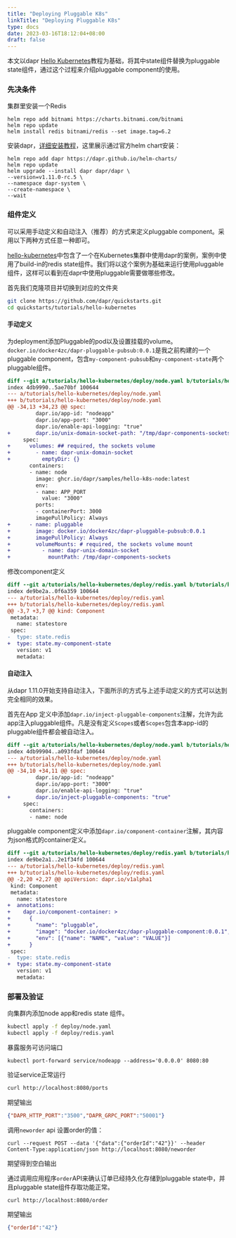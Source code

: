 ```yaml
---
title: "Deploying Pluggable K8s"
linkTitle: "Deploying Pluggable K8s"
type: docs
date: 2023-03-16T18:12:04+08:00
draft: false
---
```


本文以dapr [Hello Kubernetes](https://github.com/dapr/quickstarts/tree/master/tutorials/hello-kubernetes)教程为基础，将其中state组件替换为pluggable state组件，通过这个过程来介绍pluggable component的使用。

### 先决条件

集群里安装一个Redis

```
helm repo add bitnami https://charts.bitnami.com/bitnami
helm repo update
helm install redis bitnami/redis --set image.tag=6.2
```

安装dapr，[详细安装教程](https://docs.dapr.io/operations/hosting/kubernetes/kubernetes-deploy/)，这里展示通过官方helm chart安装：

```shell
helm repo add dapr https://dapr.github.io/helm-charts/
helm repo update
helm upgrade --install dapr dapr/dapr \
--version=v1.11.0-rc.5 \
--namespace dapr-system \
--create-namespace \
--wait
```

### 组件定义

可以采用手动定义和自动注入（推荐）的方式来定义pluggable component。采用以下两种方式任意一种即可。

[hello-kubernetes](https://github.com/dapr/quickstarts/tree/master/tutorials/hello-kubernetes)中包含了一个在Kubernetes集群中使用dapr的案例，案例中使用了build-in的redis state组件。我们将以这个案例为基础来运行使用pluggable组件，这样可以看到在dapr中使用pluggable需要做哪些修改。

首先我们克隆项目并切换到对应的文件夹

```sh
git clone https://github.com/dapr/quickstarts.git
cd quickstarts/tutorials/hello-kubernetes
```

#### 手动定义

为deployment添加Pluggable的pod以及设置挂载的volume。`docker.io/docker4zc/dapr-pluggable-pubsub:0.0.1`是我之前构建的一个pluggable component，包含`my-component-pubsub`和`my-component-state`两个pluggable组件。

```diff
diff --git a/tutorials/hello-kubernetes/deploy/node.yaml b/tutorials/hello-kubernetes/deploy/node.yaml
index 4db9990..5ae70bf 100644
--- a/tutorials/hello-kubernetes/deploy/node.yaml
+++ b/tutorials/hello-kubernetes/deploy/node.yaml
@@ -34,13 +34,23 @@ spec:
         dapr.io/app-id: "nodeapp"
         dapr.io/app-port: "3000"
         dapr.io/enable-api-logging: "true"
+        dapr.io/unix-domain-socket-path: "/tmp/dapr-components-sockets"
     spec:
+      volumes: ## required, the sockets volume
+        - name: dapr-unix-domain-socket
+          emptyDir: {}
       containers:
       - name: node
         image: ghcr.io/dapr/samples/hello-k8s-node:latest
         env:
         - name: APP_PORT
           value: "3000"
         ports:
         - containerPort: 3000
         imagePullPolicy: Always
+      - name: pluggable
+        image: docker.io/docker4zc/dapr-pluggable-pubsub:0.0.1
+        imagePullPolicy: Always
+        volumeMounts: # required, the sockets volume mount
+          - name: dapr-unix-domain-socket
+            mountPath: /tmp/dapr-components-sockets
```

修改component定义

```diff
diff --git a/tutorials/hello-kubernetes/deploy/redis.yaml b/tutorials/hello-kubernetes/deploy/redis.yaml
index de9be2a..0f6a359 100644
--- a/tutorials/hello-kubernetes/deploy/redis.yaml
+++ b/tutorials/hello-kubernetes/deploy/redis.yaml
@@ -3,7 +3,7 @@ kind: Component
 metadata:
   name: statestore
 spec:
-  type: state.redis
+  type: state.my-component-state
   version: v1
   metadata:
```

#### 自动注入

从dapr 1.11.0开始支持自动注入，下面所示的方式与上述手动定义的方式可以达到完全相同的效果。

首先在App 定义中添加`dapr.io/inject-pluggable-components`注解，允许为此app注入pluggable组件。凡是没有定义`Scopes`或者`Scopes`包含本app-id的pluggable组件都会被自动注入。

```diff
diff --git a/tutorials/hello-kubernetes/deploy/node.yaml b/tutorials/hello-kubernetes/deploy/node.yaml
index 4db99904..a093fdaf 100644
--- a/tutorials/hello-kubernetes/deploy/node.yaml
+++ b/tutorials/hello-kubernetes/deploy/node.yaml
@@ -34,10 +34,11 @@ spec:
         dapr.io/app-id: "nodeapp"
         dapr.io/app-port: "3000"
         dapr.io/enable-api-logging: "true"
+        dapr.io/inject-pluggable-components: "true"
     spec:
       containers:
       - name: node

```

pluggable component定义中添加`dapr.io/component-container`注解，其内容为json格式的container定义。

```diff
diff --git a/tutorials/hello-kubernetes/deploy/redis.yaml b/tutorials/hello-kubernetes/deploy/redis.yaml
index de9be2a1..2e1f34fd 100644
--- a/tutorials/hello-kubernetes/deploy/redis.yaml
+++ b/tutorials/hello-kubernetes/deploy/redis.yaml
@@ -2,20 +2,27 @@ apiVersion: dapr.io/v1alpha1
 kind: Component
 metadata:
   name: statestore
+  annotations:
+    dapr.io/component-container: >
+      {
+        "name": "pluggable",
+        "image": "docker.io/docker4zc/dapr-pluggable-component:0.0.1",
+        "env": [{"name": "NAME", "value": "VALUE"}]
+      }
 spec:
-  type: state.redis
+  type: state.my-component-state
   version: v1
   metadata:
```

### 部署及验证

向集群内添加node app和redis state 组件。

```sh
kubectl apply -f deploy/node.yaml
kubectl apply -f deploy/redis.yaml
```

暴露服务可访问端口

```
kubectl port-forward service/nodeapp --address='0.0.0.0' 8080:80
```

验证service正常运行

```sh
curl http://localhost:8080/ports
```

期望输出

```json
{"DAPR_HTTP_PORT":"3500","DAPR_GRPC_PORT":"50001"}
```

调用`neworder` api 设置order的值：

```shell
curl --request POST --data '{"data":{"orderId":"42"}}' --header Content-Type:application/json http://localhost:8080/neworder
```

期望得到空白输出

通过调用应用程序`order`API来确认订单已经持久化存储到pluggable state中，并且pluggable state组件存取功能正常。

```shell
curl http://localhost:8080/order
```

期望输出

```json
{"orderId":"42"}
```

